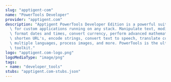 ```yaml
---
slug: "apptigent-com"
name: "PowerTools Developer"
provider: "apptigent.com"
description: "Apptigent PowerTools Developer Edition is a powerful suite of API endpoints\
  \ for custom applications running on any stack. Manipulate text, modify collections,\
  \ format dates and times, convert currency, perform advanced mathematical calculations,\
  \ shorten URL's, encode strings, convert text to speech, translate content into\
  \ multiple languages, process images, and more. PowerTools is the ultimate developer\
  \ toolkit."
logo: "apptigent.com-logo.png"
logoMediaType: "image/png"
tags:
- name: "developer_tools"
stubs: "apptigent.com-stubs.json"
---
```

